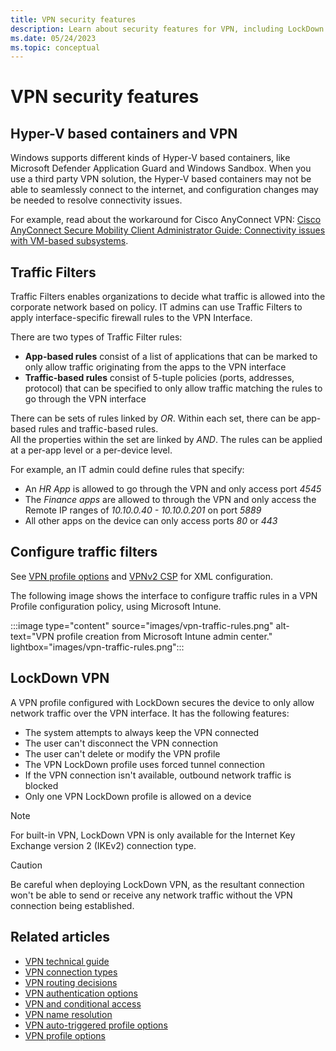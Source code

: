```yaml
---
title: VPN security features
description: Learn about security features for VPN, including LockDown VPN and traffic filters.
ms.date: 05/24/2023
ms.topic: conceptual
---
```


# VPN security features

## Hyper-V based containers and VPN

Windows supports different kinds of Hyper-V based containers, like Microsoft Defender Application Guard and Windows Sandbox. When you use a third party VPN solution, the Hyper-V based containers may not be able to seamlessly connect to the internet, and configuration changes may be needed to resolve connectivity issues.

For example, read about the workaround for Cisco AnyConnect VPN: [Cisco AnyConnect Secure Mobility Client Administrator Guide: Connectivity issues with VM-based subsystems](https://www.cisco.com/c/en/us/td/docs/security/vpn_client/anyconnect/anyconnect410/administration/guide/b-anyconnect-admin-guide-4-10/troubleshoot-anyconnect.html#Cisco_Task_in_List_GUI.dita_3a9a8101-f034-4e9b-b24a-486ee47b5e9f).

## Traffic Filters

Traffic Filters enables organizations to decide what traffic is allowed into the corporate network based on policy. IT admins can use Traffic Filters to apply interface-specific firewall rules to the VPN Interface.

There are two types of Traffic Filter rules:

- **App-based rules** consist of a list of applications that can be marked to only allow traffic originating from the apps to the VPN interface
- **Traffic-based rules** consist of 5-tuple policies (ports, addresses, protocol) that can be specified to only allow traffic matching the rules to go through the VPN interface

There can be sets of rules linked by *OR*. Within each set, there can be app-based rules and traffic-based rules.\
All the properties within the set are linked by *AND*. The rules can be applied at a per-app level or a per-device level.

For example, an IT admin could define rules that specify:

- An *HR App* is allowed to go through the VPN and only access port *4545*
- The *Finance apps* are allowed to through the VPN and only access the Remote IP ranges of *10.10.0.40 - 10.10.0.201* on port *5889*
- All other apps on the device can only access ports *80* or *443*

## Configure traffic filters

See [VPN profile options](vpn-profile-options.md) and [VPNv2 CSP](/windows/client-management/mdm/vpnv2-csp) for XML configuration.

The following image shows the interface to configure traffic rules in a VPN Profile configuration policy, using Microsoft Intune.

:::image type="content" source="images/vpn-traffic-rules.png" alt-text="VPN profile creation from Microsoft Intune admin center." lightbox="images/vpn-traffic-rules.png":::

## LockDown VPN

A VPN profile configured with LockDown secures the device to only allow network traffic over the VPN interface. It has the following features:

- The system attempts to always keep the VPN connected
- The user can't disconnect the VPN connection
- The user can't delete or modify the VPN profile
- The VPN LockDown profile uses forced tunnel connection
- If the VPN connection isn't available, outbound network traffic is blocked
- Only one VPN LockDown profile is allowed on a device

> [!NOTE]
> For built-in VPN, LockDown VPN is only available for the Internet Key Exchange version 2 (IKEv2) connection type.

> [!CAUTION]
> Be careful when deploying LockDown VPN, as the resultant connection won't be able to send or receive any network traffic without the VPN connection being established.

## Related articles

- [VPN technical guide](vpn-guide.md)
- [VPN connection types](vpn-connection-type.md)
- [VPN routing decisions](vpn-routing.md)
- [VPN authentication options](vpn-authentication.md)
- [VPN and conditional access](vpn-conditional-access.md)
- [VPN name resolution](vpn-name-resolution.md)
- [VPN auto-triggered profile options](vpn-auto-trigger-profile.md)
- [VPN profile options](vpn-profile-options.md)
